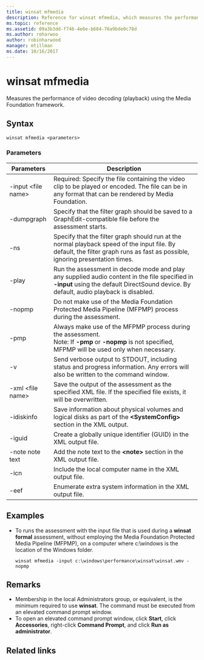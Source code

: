 ```yaml
---
title: winsat mfmedia
description: Reference for winsat mfmedia, which measures the performance of video decoding (playback) using the Media Foundation framework.
ms.topic: reference
ms.assetid: 09a3b3dd-f746-4e6e-b684-76a9bde0c78d
ms.author: roharwoo
author: robinharwood
manager: mtillman
ms.date: 10/16/2017
---
```


# winsat mfmedia



Measures the performance of video decoding (playback) using the Media Foundation framework.



## Syntax

```
winsat mfmedia <parameters>
```

### Parameters

|Parameters|Description|
|----------|-----------|
|-input \<file name>|Required: Specify the file containing the video clip to be played or encoded. The file can be in any format that can be rendered by Media Foundation.|
|-dumpgraph|Specify that the filter graph should be saved to a GraphEdit-compatible file before the assessment starts.|
|-ns|Specify that the filter graph should run at the normal playback speed of the input file. By default, the filter graph runs as fast as possible, ignoring presentation times.|
|-play|Run the assessment in decode mode and play any supplied audio content in the file specified in **-input** using the default DirectSound device. By default, audio playback is disabled.|
|-nopmp|Do not make use of the Media Foundation Protected Media Pipeline (MFPMP) process during the assessment.|
|-pmp|Always make use of the MFPMP process during the assessment.</br>Note: If **-pmp** or **-nopmp** is not specified, MFPMP will be used only when necessary.|
|-v|Send verbose output to STDOUT, including status and progress information. Any errors will also be written to the command window.|
|-xml \<file name>|Save the output of the assessment as the specified XML file. If the specified file exists, it will be overwritten.|
|-idiskinfo|Save information about physical volumes and logical disks as part of the **\<SystemConfig>** section in the XML output.|
|-iguid|Create a globally unique identifier (GUID) in the XML output file.|
|-note note text|Add the note text to the **\<note>** section in the XML output file.|
|-icn|Include the local computer name in the XML output file.|
|-eef|Enumerate extra system information in the XML output file.|

## Examples

- To runs the assessment with the input file that is used during a **winsat formal** assessment, without employing the Media Foundation Protected Media Pipeline (MFPMP), on a computer where c:\windows is the location of the Windows folder.
  ```
  winsat mfmedia -input c:\windows\performance\winsat\winsat.wmv -nopmp
  ```

## Remarks

-   Membership in the local Administrators group, or equivalent, is the minimum required to use **winsat**. The command must be executed from an elevated command prompt window.
-   To open an elevated command prompt window, click **Start**, click **Accessories**, right-click **Command Prompt**, and click **Run as administrator**.

## Related links

